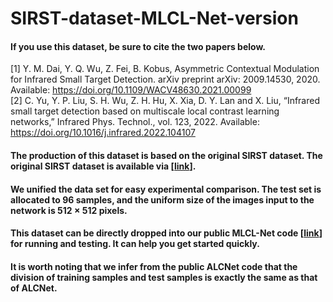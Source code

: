 # SIRST-dataset-MLCL-Net-version

#### If you use this dataset, be sure to cite the two papers below.  
[1] Y. M. Dai, Y. Q. Wu, Z. Fei, B. Kobus, Asymmetric Contextual Modulation for Infrared Small Target Detection. arXiv preprint arXiv: 2009.14530, 2020. Available: https://doi.org/10.1109/WACV48630.2021.00099  
[2] C. Yu, Y. P. Liu, S. H. Wu, Z. H. Hu, X. Xia, D. Y. Lan and X. Liu, “Infrared small target detection based on multiscale local contrast learning networks,” Infrared Phys. Technol., vol. 123, 2022. Available: https://doi.org/10.1016/j.infrared.2022.104107  


#### The production of this dataset is based on the original SIRST dataset. The original SIRST dataset is available via [[link](https://github.com/YimianDai/sirst)].  

#### We unified the data set for easy experimental comparison. The test set is allocated to 96 samples, and the uniform size of the images input to the network is 512 × 512 pixels.  


#### This dataset can be directly dropped into our public MLCL-Net code [[link](https://github.com/YuChuang1205/MLCL-Net)] for running and testing. It can help you get started quickly.

#### It is worth noting that we infer from the public ALCNet code that the division of training samples and test samples is exactly the same as that of ALCNet. 








